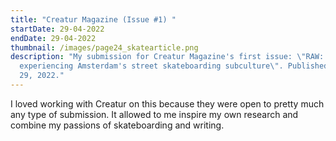 ```yaml
---
title: "Creatur Magazine (Issue #1) "
startDate: 29-04-2022
endDate: 29-04-2022
thumbnail: /images/page24_skatearticle.png
description: "My submission for Creatur Magazine's first issue: \"RAW:
  experiencing Amsterdam's street skateboarding subculture\". Published April
  29, 2022."
---
```

I﻿ loved working with Creatur on this because they were open to pretty much any type of submission. It allowed to me inspire my own research and combine my passions of skateboarding and writing.